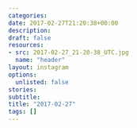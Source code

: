 ```yaml
---
categories:
date: 2017-02-27T21:20:38+00:00
description:
draft: false
resources:
- src: 2017-02-27_21-20-38_UTC.jpg
  name: "header"
layout: instagram
options:
  unlisted: false
stories:
subtitle:
title: "2017-02-27"
tags: []
---
```


 
